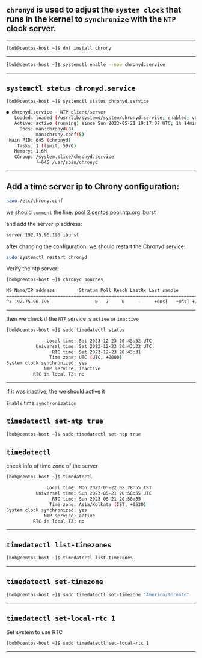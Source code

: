 

## `chronyd` is used to adjust the `system clock` that runs in the kernel to `synchronize` with the `NTP` clock server.

________________________________________________________________________________________________







```bash
[bob@centos-host ~]$ dnf install chrony
```

________________________________________________________________________________________________






```bash
[bob@centos-host ~]$ systemctl enable --now chronyd.service
```

________________________________________________________________________________________________


## `systemctl status chronyd.service`


```bash
[bob@centos-host ~]$ systemctl status chronyd.service

● chronyd.service - NTP client/server
   Loaded: loaded (/usr/lib/systemd/system/chronyd.service; enabled; vendor preset: enab>
   Active: active (running) since Sun 2023-05-21 19:17:07 UTC; 1h 14min ago
     Docs: man:chronyd(8)
           man:chrony.conf(5)
 Main PID: 645 (chronyd)
    Tasks: 1 (limit: 5970)
   Memory: 1.6M
   CGroup: /system.slice/chronyd.service
           └─645 /usr/sbin/chronyd
```

________________________________________________________________________________________________





## Add a time server ip to Chrony configuration:

```bash
nano /etc/chrony.conf
```

we should `comment` the line: pool 2.centos.pool.ntp.org iburst

and add the server ip address:


```bash
server 192.75.96.196 iburst
```

after changing the configuration, we should restart the Chronyd service:


```bash
sudo systemctl restart chronyd
```


Verify the ntp server:



```bash
[bob@centos-host ~]$ chronyc sources

MS Name/IP address         Stratum Poll Reach LastRx Last sample               
===============================================================================
^? 192.75.96.196                 0   7     0     -     +0ns[   +0ns] +/-    0ns```
```

________________________________________________________________________________________________

then we check if the `NTP` service is `active` or `inactive`



```bash
[bob@centos-host ~]$ sudo timedatectl status

               Local time: Sat 2023-12-23 20:43:32 UTC
           Universal time: Sat 2023-12-23 20:43:32 UTC
                 RTC time: Sat 2023-12-23 20:43:31
                Time zone: UTC (UTC, +0000)
System clock synchronized: yes
              NTP service: inactive
          RTC in local TZ: no
```

________________________________________________________________________________________________


if it was inactive, the we should active it


`Enable` time `synchronization` 

## `timedatectl set-ntp true`

```bash
[bob@centos-host ~]$ sudo timedatectl set-ntp true
```



## `timedatectl`

check info of time zone  of the server

```bash
[bob@centos-host ~]$ timedatectl

               Local time: Mon 2023-05-22 02:28:55 IST
           Universal time: Sun 2023-05-21 20:58:55 UTC
                 RTC time: Sun 2023-05-21 20:58:55
                Time zone: Asia/Kolkata (IST, +0530)
System clock synchronized: yes
              NTP service: active
          RTC in local TZ: no
```


________________________________________________________________________________________________


## `timedatectl list-timezones`


```bash
[bob@centos-host ~]$ timedatectl list-timezones 
```

________________________________________________________________________________________________



## `timedatectl set-timezone`

```bash
[bob@centos-host ~]$ sudo timedatectl set-timezone "America/Toronto"
```


________________________________________________________________________________________________


## `timedatectl set-local-rtc 1`

Set system to use RTC

```bash
[bob@centos-host ~]$ sudo timedatectl set-local-rtc 1
```

________________________________________________________________________________________________
